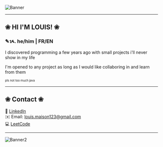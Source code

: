![Banner](https://imgur.com/R7sTrNC.jpeg)

---

## ❀ HI I'M LOUIS! ❀
### ✎ᝰ. he/him | FR/EN  
<p>I discovered programming a few years ago with small projects i'll never show in my life<p/> 
<p>I'm opened to any project as long as I would like collaboring in and learn from them<p/>  

<p><sup><sup>pls not too much java<sup/><sup/><p/>

---

## ❀ Contact ❀
💼 [LinkedIn](https://www.linkedin.com/in/louis-maison-157b76330/)  
✉️ Email: louis.maison123@gmail.com  
💻 [LeetCode](https://leetcode.com/u/p4ntoufle/)

---

![Banner2](https://i.imgur.com/21SGyAJ.jpeg)
